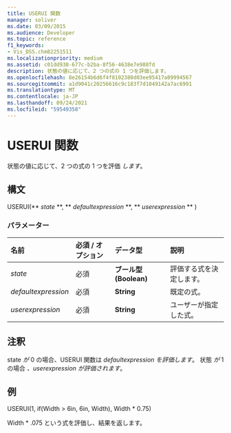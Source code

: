 ```yaml
---
title: USERUI 関数
manager: soliver
ms.date: 03/09/2015
ms.audience: Developer
ms.topic: reference
f1_keywords:
- Vis_DSS.chm82251511
ms.localizationpriority: medium
ms.assetid: c01dd938-677c-b2ba-8f56-4638e7e988fd
description: 状態の値に応じて、2 つの式の 1 つを評価します。
ms.openlocfilehash: 8e26154b6d6f4f8102380d03ee95417a09994567
ms.sourcegitcommit: a1d9041c20256616c9c183f7d1049142a7ac6991
ms.translationtype: MT
ms.contentlocale: ja-JP
ms.lasthandoff: 09/24/2021
ms.locfileid: "59549358"
---
```

# <a name="userui-function"></a>USERUI 関数

状態の値に応じて、2 つの式の 1 つを評価  _します_。
  
## <a name="syntax"></a>構文

USERUI(** *state* **, ** *defaultexpression* **, ** *userexpression* ** ) 
  
### <a name="parameters"></a>パラメーター

|**名前**|**必須 / オプション**|**データ型**|**説明**|
|:-----|:-----|:-----|:-----|
| _state_ <br/> |必須  <br/> |**ブール型 (Boolean)** <br/> |評価する式を決定します。  <br/> |
| _defaultexpression_ <br/> |必須  <br/> |**String** <br/> |既定の式。  <br/> |
| _userexpression_ <br/> |必須  <br/> |**String** <br/> |ユーザーが指定した式。  <br/> |
   
## <a name="remarks"></a>注釈

state  _が_ 0 の場合、USERUI 関数は  _defaultexpression を評価します_。 状態  _が_ 1 の場合  _、userexpression が評価されます_。
  
## <a name="example"></a>例

USERUI(1, if(Width \> 6in, 6in, Width), Width \* 0.75) 
  
Width \* .075 という式を評価し、結果を返します。 
  

